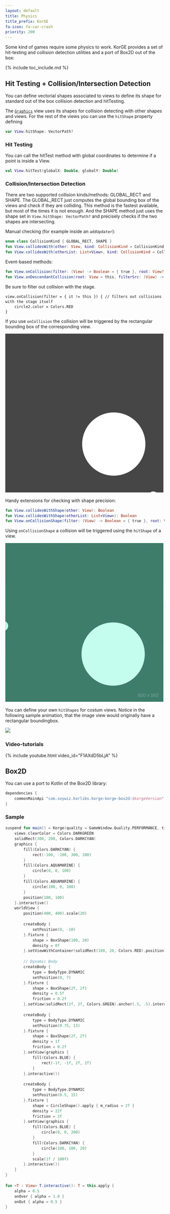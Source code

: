 ```yaml
---
layout: default
title: Physics
title_prefix: KorGE
fa-icon: fa-car-crash
priority: 200
---
```


Some kind of games require some physics to work.
KorGE provides a set of hit-testing and collision detection utilities
and a port of Box2D out of the box:

{% include toc_include.md %}

## Hit Testing + Collision/Intersection Detection

You can define vectorial shapes associated to views to define
its shape for standard out of the box collision detection and hitTesting.

The [`Graphics`](/korge/views_standard#graphics) view uses
its shapes for collision detecting with other shapes and views.
For the rest of the views you can use the `hitShape` property defining

```kotlin
var View.hitShape: VectorPath?
```

### Hit Testing

You can call the hitTest method with global coordinates
to determine if a point is inside a View.

```kotlin
val View.hitTest(globalX: Double, globalY: Double)
```

### Collision/Intersection Detection

There are two supported collision kinds/methods: GLOBAL_RECT and SHAPE.
The GLOBAL_RECT just computes the global bounding box of the views
and check if they are colliding.
This method is the fastest available, but most of the times it is not enough.
And the SHAPE method just uses the shape set in `View.hitShape: VectorPath?`
and precisely checks if the two shapes are intersecting.

Manual checking (for example inside an `addUpdater`):

```kotlin
enum class CollisionKind { GLOBAL_RECT, SHAPE }
fun View.collidesWith(other: View, kind: CollisionKind = CollisionKind.GLOBAL_RECT): Boolean
fun View.collidesWith(otherList: List<View>, kind: CollisionKind = CollisionKind.GLOBAL_RECT): Boolean
```

Event-based methods:

```kotlin
fun View.onCollision(filter: (View) -> Boolean = { true }, root: View? = null, kind: CollisionKind = CollisionKind.GLOBAL_RECT, callback: View.(View) -> Unit): Cancellable
fun View.onDescendantCollision(root: View = this, filterSrc: (View) -> Boolean = { true }, filterDst: (View) -> Boolean = { true }, kind: CollisionKind = CollisionKind.GLOBAL_RECT, callback: View.(View) -> Unit): Cancellable
```

Be sure to filter out collision with the stage.
```
view.onCollision(filter = { it != this }) { // filters out collisions with the stage itself
	circle2.color = Colors.RED
}
```

If you use `onCollision` the collision will be triggered by the rectangular bounding box of the corresponding view.

![](/korge/physics/onCollision.gif)

Handy extensions for checking with shape precision:

```kotlin
fun View.collidesWithShape(other: View): Boolean
fun View.collidesWithShape(otherList: List<View>): Boolean
fun View.onCollisionShape(filter: (View) -> Boolean = { true }, root: View? = null, callback: View.(View) -> Unit): Cancellable
```

Using `onCollisionShape` a collision will be triggered using the `hitShape` of a view. 

![](/korge/physics/onCollisionShape.gif)

You can define your own `hitShapes` for costum views. Notice in the following sample animation, that the image view would originally have a rectangular boundingbox.

![](/korge/physics/onCollisionShapeImage.gif)


### Video-tutorials

{% include youtube.html video_id="F1AXdD5bLjA" %}

## Box2D

You can use a port to Kotlin of the Box2D library:

```kotlin
dependencies {
    commonMainApi "com.soywiz.korlibs.korge:korge-box2d:$korgeVersion"
}
```

### Sample

```kotlin
suspend fun main() = Korge(quality = GameWindow.Quality.PERFORMANCE, title = "My Awesome Box2D Game!") {
	views.clearColor = Colors.DARKGREEN
	solidRect(300, 200, Colors.DARKCYAN)
	graphics {
		fill(Colors.DARKCYAN) {
			rect(-100, -100, 300, 200)
		}
		fill(Colors.AQUAMARINE) {
			circle(0, 0, 100)
		}
		fill(Colors.AQUAMARINE) {
			circle(100, 0, 100)
		}
		position(100, 100)
	}.interactive()
	worldView {
		position(400, 400).scale(20)

		createBody {
			setPosition(0, -10)
		}.fixture {
			shape = BoxShape(100, 20)
			density = 0f
		}.setViewWithContainer(solidRect(100, 20, Colors.RED).position(-50, -10).interactive())

		// Dynamic Body
		createBody {
			type = BodyType.DYNAMIC
			setPosition(0, 7)
		}.fixture {
			shape = BoxShape(2f, 2f)
			density = 0.5f
			friction = 0.2f
		}.setView(solidRect(2f, 2f, Colors.GREEN).anchor(.5, .5).interactive())

		createBody {
			type = BodyType.DYNAMIC
			setPosition(0.75, 13)
		}.fixture {
			shape = BoxShape(2f, 2f)
			density = 1f
			friction = 0.2f
		}.setView(graphics {
			fill(Colors.BLUE) {
				rect(-1f, -1f, 2f, 2f)
			}
		}.interactive())

		createBody {
			type = BodyType.DYNAMIC
			setPosition(0.5, 15)
		}.fixture {
			shape = CircleShape().apply { m_radius = 2f }
			density = 22f
			friction = 3f
		}.setView(graphics {
			fill(Colors.BLUE) {
				circle(0, 0, 200)
			}
			fill(Colors.DARKCYAN) {
				circle(100, 100, 20)
			}
			scale(1f / 100f)
		}.interactive())
	}
}

fun <T : View> T.interactive(): T = this.apply {
	alpha = 0.5
	onOver { alpha = 1.0 }
	onOut { alpha = 0.5 }
}
```
